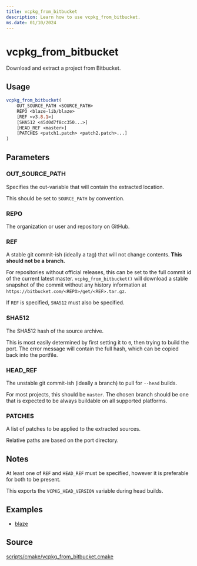 ```yaml
---
title: vcpkg_from_bitbucket
description: Learn how to use vcpkg_from_bitbucket.
ms.date: 01/10/2024
---
```

# vcpkg_from_bitbucket

Download and extract a project from Bitbucket.

## Usage

```cmake
vcpkg_from_bitbucket(
    OUT_SOURCE_PATH <SOURCE_PATH>
    REPO <blaze-lib/blaze>
    [REF <v3.8.1>]
    [SHA512 <45d0d7f8cc350...>]
    [HEAD_REF <master>]
    [PATCHES <patch1.patch> <patch2.patch>...]
)
```

## Parameters

### OUT_SOURCE_PATH

Specifies the out-variable that will contain the extracted location.

This should be set to `SOURCE_PATH` by convention.

### REPO

The organization or user and repository on GitHub.

### REF

A stable git commit-ish (ideally a tag) that will not change contents. **This should not be a branch.**

For repositories without official releases, this can be set to the full commit id of the current latest master. `vcpkg_from_bitbucket()` will download a stable snapshot of the commit without any history information at `https://bitbucket.com/<REPO>/get/<REF>.tar.gz`.

If `REF` is specified, `SHA512` must also be specified.

### SHA512

The SHA512 hash of the source archive.

This is most easily determined by first setting it to `0`, then trying to build the port. The error message will contain the full hash, which can be copied back into the portfile.

### HEAD_REF

The unstable git commit-ish (ideally a branch) to pull for `--head` builds.

For most projects, this should be `master`. The chosen branch should be one that is expected to be always buildable on all supported platforms.

### PATCHES

A list of patches to be applied to the extracted sources.

Relative paths are based on the port directory.

## Notes

At least one of `REF` and `HEAD_REF` must be specified, however it is preferable for both to be present.

This exports the `VCPKG_HEAD_VERSION` variable during head builds.

## Examples

- [blaze](https://github.com/Microsoft/vcpkg/blob/master/ports/blaze/portfile.cmake)

## Source

[scripts/cmake/vcpkg\_from\_bitbucket.cmake](https://github.com/Microsoft/vcpkg/blob/master/scripts/cmake/vcpkg_from_bitbucket.cmake)
